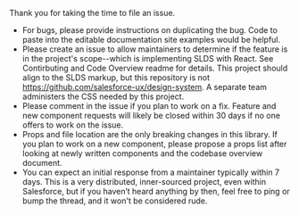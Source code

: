 Thank you for taking the time to file an issue.

* For bugs, please provide instructions on duplicating the bug. Code to paste into the editable documentation site examples would be helpful.
* Please create an issue to allow maintainers to determine if the feature is in the project's scope--which is implementing SLDS with React. See Contirbuting and Code Overview readme for details. This project should align to the SLDS markup, but this repository is not https://github.com/salesforce-ux/design-system. A separate team administers the CSS needed by this project.
* Please comment in the issue if you plan to work on a fix. Feature and new component requests will likely be closed within 30 days if no one offers to work on the issue.
* Props and file location are the only breaking changes in this library. If you plan to work on a new component, please propose a props list after looking at newly written components and the codebase overview document.
* You can expect an initial response from a maintainer typically within 7 days. This is a very distributed, inner-sourced project, even within Salesforce, but if you haven’t heard anything by then, feel free to ping or bump the thread, and it won't be considered rude.
